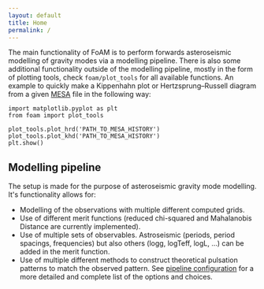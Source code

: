 ```yaml
---
layout: default
title: Home
permalink: /
---
```


The main functionality of FoAM is to perform forwards asteroseismic modelling of gravity modes via a modelling pipeline.
There is also some additional functionality outside of the modelling pipeline, mostly in the form of plotting tools, check `foam/plot_tools` for all available functions. An example to quickly make a Kippenhahn plot or Hertzsprung–Russell diagram from a given [MESA](https://docs.mesastar.org/en/latest/index.html) file in the following way:

<pre><code>import matplotlib.pyplot as plt
from foam import plot_tools

plot_tools.plot_hrd('PATH_TO_MESA_HISTORY')
plot_tools.plot_khd('PATH_TO_MESA_HISTORY')
plt.show()</code></pre>



## Modelling pipeline
The setup is made for the purpose of asteroseismic gravity mode modelling. It's functionality allows for:
- Modelling of the observations with multiple different computed grids.
- Use of different merit functions (reduced chi-squared and Mahalanobis Distance are currently implemented).
- Use of multiple sets of observables. Astroseismic (periods, period spacings, frequencies) but also others (logg, logTeff, logL, ...) can be added in the merit function.
- Use of multiple different methods to construct theoretical pulsation patterns to match the observed pattern.
See [pipeline configuration](./Configuration.md) for a more detailed and complete list of the options and choices.